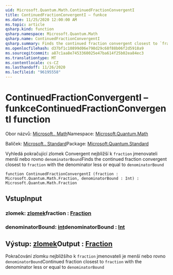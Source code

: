```yaml
---
uid: Microsoft.Quantum.Math.ContinuedFractionConvergentI
title: ContinuedFractionConvergentI – funkce
ms.date: 11/25/2020 12:00:00 AM
ms.topic: article
qsharp.kind: function
qsharp.namespace: Microsoft.Quantum.Math
qsharp.name: ContinuedFractionConvergentI
qsharp.summary: Finds the continued fraction convergent closest to `fraction` with the denominator less or equal to `denominatorBound`
ms.openlocfilehash: d37bf1c10899d06e798d29c68f88b06f2d5918a9
ms.sourcegitcommit: a87c1aa8e7453360025e47ba614f25b02ea84ec3
ms.translationtype: MT
ms.contentlocale: cs-CZ
ms.lasthandoff: 11/26/2020
ms.locfileid: "96195558"
---
```

# <a name="continuedfractionconvergenti-function"></a><span data-ttu-id="98b0b-102">ContinuedFractionConvergentI – funkce</span><span class="sxs-lookup"><span data-stu-id="98b0b-102">ContinuedFractionConvergentI function</span></span>

<span data-ttu-id="98b0b-103">Obor názvů: [Microsoft.. Math](xref:Microsoft.Quantum.Math)</span><span class="sxs-lookup"><span data-stu-id="98b0b-103">Namespace: [Microsoft.Quantum.Math](xref:Microsoft.Quantum.Math)</span></span>

<span data-ttu-id="98b0b-104">Balíček: [Microsoft.. Standard](https://nuget.org/packages/Microsoft.Quantum.Standard)</span><span class="sxs-lookup"><span data-stu-id="98b0b-104">Package: [Microsoft.Quantum.Standard](https://nuget.org/packages/Microsoft.Quantum.Standard)</span></span>


<span data-ttu-id="98b0b-105">Vyhledá pokračující zlomek Convergent nejbližší k `fraction` jmenovateli menší nebo rovno `denominatorBound`</span><span class="sxs-lookup"><span data-stu-id="98b0b-105">Finds the continued fraction convergent closest to `fraction` with the denominator less or equal to `denominatorBound`</span></span>

```qsharp
function ContinuedFractionConvergentI (fraction : Microsoft.Quantum.Math.Fraction, denominatorBound : Int) : Microsoft.Quantum.Math.Fraction
```


## <a name="input"></a><span data-ttu-id="98b0b-106">Vstup</span><span class="sxs-lookup"><span data-stu-id="98b0b-106">Input</span></span>

### <a name="fraction--fraction"></a><span data-ttu-id="98b0b-107">zlomek: [zlomek](xref:Microsoft.Quantum.Math.Fraction)</span><span class="sxs-lookup"><span data-stu-id="98b0b-107">fraction : [Fraction](xref:Microsoft.Quantum.Math.Fraction)</span></span>




### <a name="denominatorbound--int"></a><span data-ttu-id="98b0b-108">denominatorBound: [int](xref:microsoft.quantum.lang-ref.int)</span><span class="sxs-lookup"><span data-stu-id="98b0b-108">denominatorBound : [Int](xref:microsoft.quantum.lang-ref.int)</span></span>





## <a name="output--fraction"></a><span data-ttu-id="98b0b-109">Výstup: [zlomek](xref:Microsoft.Quantum.Math.Fraction)</span><span class="sxs-lookup"><span data-stu-id="98b0b-109">Output : [Fraction](xref:Microsoft.Quantum.Math.Fraction)</span></span>

<span data-ttu-id="98b0b-110">Pokračování zlomku nejbližšího k `fraction` jmenovateli je menší nebo rovno `denominatorBound`</span><span class="sxs-lookup"><span data-stu-id="98b0b-110">Continued fraction closest to `fraction` with the denominator less or equal to `denominatorBound`</span></span>